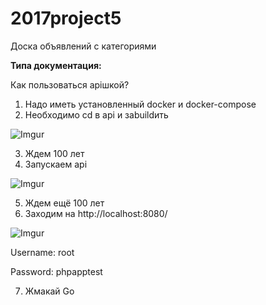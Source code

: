 # 2017project5
Доска объявлений с категориями

**Типа документация:**

Как пользоваться apiшкой?
1) Надо иметь установленный docker и docker-compose
2) Необходимо cd в api и заbuildить

![Imgur](http://i.imgur.com/OF6QaHm.png)

3) Ждем 100 лет
4) Запускаем api

![Imgur](http://i.imgur.com/srThnYG.png)

5) Ждем ещё 100 лет
6) Заходим на http://localhost:8080/

![Imgur](http://i.imgur.com/Da0b7ZE.png)

Username: root

Password: phpapptest

7) Жмакай Go
